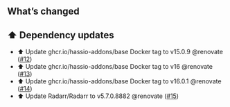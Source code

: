 ## What’s changed

## ⬆️ Dependency updates

- ⬆️ Update ghcr.io/hassio-addons/base Docker tag to v15.0.9 @renovate ([#12](https://github.com/hassio-addons/addon-radarr/pull/12))
- ⬆️ Update ghcr.io/hassio-addons/base Docker tag to v16 @renovate ([#13](https://github.com/hassio-addons/addon-radarr/pull/13))
- ⬆️ Update ghcr.io/hassio-addons/base Docker tag to v16.0.1 @renovate ([#14](https://github.com/hassio-addons/addon-radarr/pull/14))
- ⬆️ Update Radarr/Radarr to v5.7.0.8882 @renovate ([#15](https://github.com/hassio-addons/addon-radarr/pull/15))
